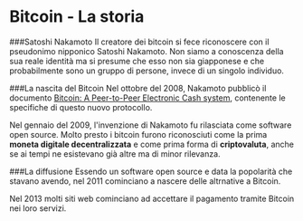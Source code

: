 # Bitcoin - La storia

###Satoshi Nakamoto
Il creatore dei bitcoin si fece riconoscere con il pseudonimo nipponico Satoshi Nakamoto. Non siamo a conoscenza della sua reale identità ma si presume che esso non sia giapponese e che probabilmente sono un gruppo di persone, invece di un singolo individuo.
 
###La nascita del Bitcoin
Nel ottobre del 2008, Nakamoto pubblicò il documento [Bitcoin: A Peer-to-Peer Electronic Cash system](https://bitcoin.org/bitcoin.pdf), contenente le specifiche di questo nuovo protocollo.

Nel gennaio del 2009, l'invenzione di Nakamoto fu rilasciata come software open source. Molto presto i bitcoin furono riconosciuti come la prima **moneta digitale decentralizzata** e come prima forma di **criptovaluta**, anche se ai tempi ne esistevano già altre ma di minor rilevanza.

###La diffusione
Essendo un software open source e data la popolarità che stavano avendo, nel 2011 cominciano a nascere delle altrnative a Bitcoin.

Nel 2013 molti siti web cominciano ad accettare il pagamento tramite Bitcoin nei loro servizi.

